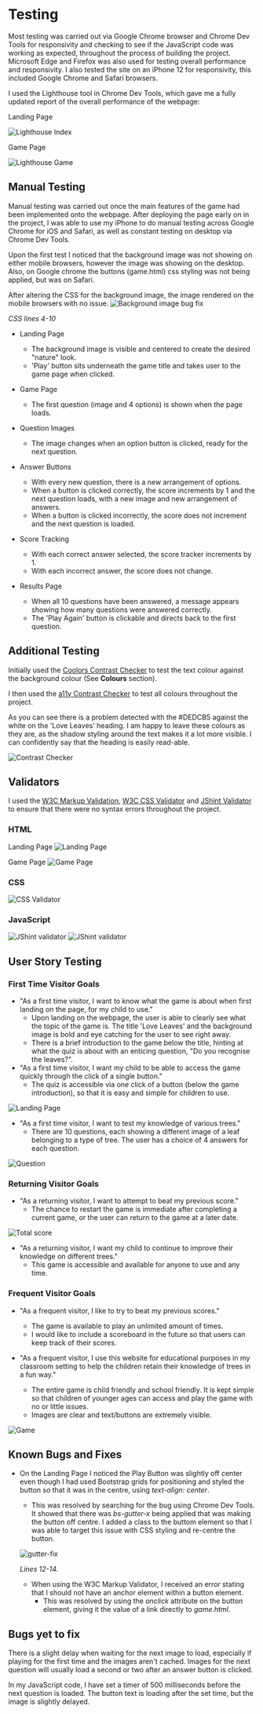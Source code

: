 # Testing

Most testing was carried out via Google Chrome browser and Chrome Dev Tools for responsivity and checking to see if the JavaScript code was working as expected, throughout the process of building the project. Microsoft Edge and Firefox was also used for testing overall performance and responsivity. I also tested the site on an iPhone 12 for responsivity, this included Google Chrome and Safari browsers.

I used the Lighthouse tool in Chrome Dev Tools, which gave me a fully updated report of the overall performance of the webpage:

Landing Page

![Lighthouse Index](/documentation/images/testing/lighthouse-index.png)

Game Page

![Lighthouse Game](/documentation/images/testing/lighthouse-game.png)


## Manual Testing

Manual testing was carried out once the main features of the game had been implemented onto the webpage. After deploying the page early on in the project, I was able to use my iPhone to do manual testing across Google Chrome for iOS and Safari, as well as constant testing on desktop via Chrome Dev Tools.

Upon the first test I noticed that the background image was not showing on either mobile browsers, however the image was showing on the desktop.
Also, on Google chrome the buttons (game.html) css styling was not being applied, but was on Safari.

After altering the CSS for the background image, the image rendered on the mobile browsers with no issue.
![Background image bug fix](/documentation/images/testing/bground-image-bugfix.png)

*CSS lines 4-10*

- Landing Page
    - The background image is visible and centered to create the desired "nature" look.
    - 'Play' button sits underneath the game title and takes user to the game page when clicked.

- Game Page
    - The first question (image and 4 options) is shown when the page loads.

- Question Images
    - The image changes when an option button is clicked, ready for the next question.

- Answer Buttons
    - With every new question, there is a new arrangement of options.
    - When a button is clicked correctly, the score increments by 1 and the next question loads, with a new image and new arrangement of answers.
    - When a button is clicked incorrectly, the score does not increment and the next question is loaded.

- Score Tracking
    - With each correct answer selected, the score tracker increments by 1.
    - With each incorrect answer, the score does not change.

- Results Page
    - When all 10 questions have been answered, a message appears showing how many questions were answered correctly.
    - The 'Play Again' button is clickable and directs back to the first question.


## Additional Testing
Initially used the [Coolors Contrast Checker](https://coolors.co/contrast-checker/112a46-acc8e5) to test the text colour against the background colour (See **Colours** section).

I then used the [a11y Contrast Checker](https://color.a11y.com/Contrast/) to test all colours throughout the project.

As you can see there is a problem detected with the #DEDCB5 against the white on the 'Love Leaves' heading. I am happy to leave these colours as they are, as the shadow styling around the text makes it a lot more visible. I can confidently say that the heading is easily read-able.

![Contrast Checker](/documentation/images/testing/contrast-check.png)

## Validators

I used the [W3C Markup Validation](https://validator.w3.org/), [W3C CSS Validator](https://jigsaw.w3.org/css-validator/) and [JShint Validator](https://jshint.com/) to ensure that there were no syntax errors throughout the project.

### HTML

Landing Page
![Landing Page](/documentation/images/testing/html-valid.png)

Game Page
![Game Page](/documentation/images/testing/html-valid2.png)

### CSS
![CSS Validator](/documentation/images/testing/css-valid.png)

### JavaScript

![JShint validator](/documentation/images/testing/js-valid1.png)
![JShint validator](/documentation/images/testing/js-valid2.png)

## User Story Testing
### First Time Visitor Goals
- "As a first time visitor, I want to know what the game is about when first landing on the page, for my child to use."
    - Upon landing on the webpage, the user is able to clearly see what the topic of the game is. The title 'Love Leaves' and the background image is bold and eye catching for the user to see right away.
    - There is a brief introduction to the game below the title, hinting at what the quiz is about with an enticing question, "Do you recognise the leaves?".
- "As a first time visitor, I want my child to be able to access the game quickly through the click of a single button."
    - The quiz is accessible via one click of a button (below the game introduction), so that it is easy and simple for children to use.

![Landing Page](/documentation/images/testing/userstory1.png)

- "As a first time visitor, I want to test my knowledge of various trees."
    - There are 10 questions, each showing a different image of a leaf belonging to a type of tree. The user has a choice of 4 answers for each question.

![Question](/documentation/images/testing/userstory2.png)

### Returning Visitor Goals
- "As a returning visitor, I want to attempt to beat my previous score."
    - The chance to restart the game is immediate after completing a current game, or the user can return to the game at a later date.

![Total score](/documentation/images/features/total-score.png)

- "As a returning visitor, I want my child to continue to improve their knowledge on different trees."
    - This game is accessible and available for anyone to use and any time.

### Frequent Visitor Goals
- "As a frequent visitor, I like to try to beat my previous scores."
    - The game is available to play an unlimited amount of times.
    - I would like to include a scoreboard in the future so that users can keep track of their scores.

- "As a frequent visitor, I use this website for educational purposes in my classroom setting to help the children retain their knowledge of trees in a fun way."
    - The entire game is child friendly and school friendly. It is kept simple so that children of younger ages can access and play the game with no or little issues.
    - Images are clear and text/buttons are extremely visible.

![Game](/documentation/images/testing/userstory3.png)

## Known Bugs and Fixes
- On the Landing Page I noticed the Play Button was slightly off center even though I had used Bootstrap grids for positioning and styled the button so that it was in the centre, using *text-align: center*.
    - This was resolved by searching for the bug using Chrome Dev Tools. It showed that there was *bs-gutter-x* being applied that was making the button off centre. I added a class to the buttom element so that I was able to target this issue with CSS styling and re-centre the button.

    ![gutter-fix](/documentation/images/testing/gutter-fix.png)

    *Lines 12-14.*

    - When using the W3C Markup Validator, I received an error stating that I should not have an anchor element within a button element.
        - This was resolved by using the *onclick* attribute on the button element, giving it the value of a link directly to *game.html*.

## Bugs yet to fix
There is a slight delay when waiting for the next image to load, especially if playing for the first time and the images aren't cached. Images for the next question will usually load a second or two after an answer button is clicked.

In my JavaScript code, I have set a timer of 500 milliseconds before the next question is loaded. The button text is loading after the set time, but the image is slightly delayed.